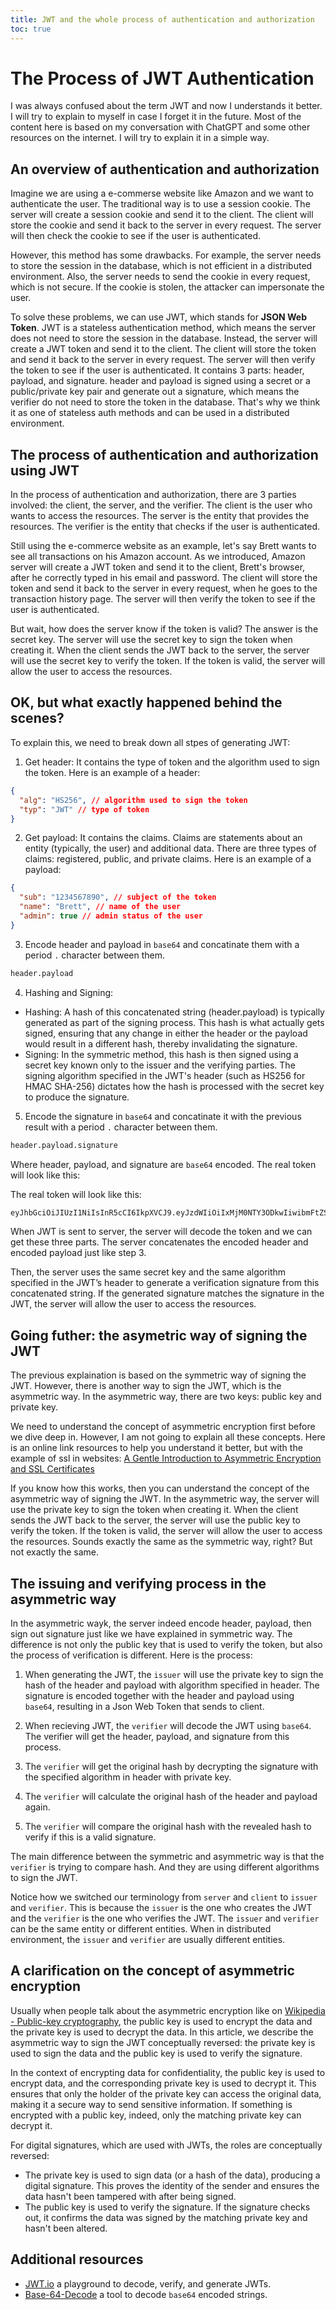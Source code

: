 ```yaml
---
title: JWT and the whole process of authentication and authorization
toc: true
---
```


# The Process of JWT Authentication

I was always confused about the term JWT and now I understands it better. I will try to explain to myself in case I forget it in the future. Most of the content here is based on my conversation with ChatGPT and some other resources on the internet. I will try to explain it in a simple way.

## An overview of authentication and authorization

Imagine we are using a e-commerse website like Amazon and we want to authenticate the user. The traditional way is to use a session cookie. The server will create a session cookie and send it to the client. The client will store the cookie and send it back to the server in every request. The server will then check the cookie to see if the user is authenticated.

However, this method has some drawbacks. For example, the server needs to store the session in the database, which is not efficient in a distributed environment. Also, the server needs to send the cookie in every request, which is not secure. If the cookie is stolen, the attacker can impersonate the user.

To solve these problems, we can use JWT, which stands for **JSON Web Token**. JWT is a stateless authentication method, which means the server does not need to store the session in the database. Instead, the server will create a JWT token and send it to the client. The client will store the token and send it back to the server in every request. The server will then verify the token to see if the user is authenticated. It contains 3 parts: header, payload, and signature. header and payload is signed using a secret or a public/private key pair and generate out a signature, which means the verifier do not need to store the token in the database. That's why we think it as one of stateless auth methods and can be used in a distributed environment.

## The process of authentication and authorization using JWT

In the process of authentication and authorization, there are 3 parties involved: the client, the server, and the verifier. The client is the user who wants to access the resources. The server is the entity that provides the resources. The verifier is the entity that checks if the user is authenticated.

Still using the e-commerce website as an example, let's say Brett wants to see all transactions on his Amazon account. As we introduced, Amazon server will create a JWT token and send it to the client, Brett's browser, after he correctly typed in his email and password. The client will store the token and send it back to the server in every request, when he goes to the transaction history page. The server will then verify the token to see if the user is authenticated.

But wait, how does the server know if the token is valid? The answer is the secret key. The server will use the secret key to sign the token when creating it. When the client sends the JWT back to the server, the server will use the secret key to verify the token. If the token is valid, the server will allow the user to access the resources.

## OK, but what exactly happened behind the scenes?

To explain this, we need to break down all stpes of generating JWT:

1. Get header: It contains the type of token and the algorithm used to sign the token. Here is an example of a header:

```json
{
  "alg": "HS256", // algorithm used to sign the token
  "typ": "JWT" // type of token
}
```

2. Get payload: It contains the claims. Claims are statements about an entity (typically, the user) and additional data. There are three types of claims: registered, public, and private claims. Here is an example of a payload:

```json
{
  "sub": "1234567890", // subject of the token
  "name": "Brett", // name of the user
  "admin": true // admin status of the user
}
```

3. Encode header and payload in `base64` and concatinate them with a period `.` character between them.

```bash
header.payload
```

4. Hashing and Signing:

- Hashing: A hash of this concatenated string (header.payload) is typically generated as part of the signing process. This hash is what actually gets signed, ensuring that any change in either the header or the payload would result in a different hash, thereby invalidating the signature.
- Signing: In the symmetric method, this hash is then signed using a secret key known only to the issuer and the verifying parties. The signing algorithm specified in the JWT's header (such as HS256 for HMAC SHA-256) dictates how the hash is processed with the secret key to produce the signature.

5. Encode the signature in `base64` and concatinate it with the previous result with a period `.` character between them.

```bash
header.payload.signature
```

Where header, payload, and signature are `base64` encoded. The real token will look like this:

The real token will look like this:

```bash
eyJhbGciOiJIUzI1NiIsInR5cCI6IkpXVCJ9.eyJzdWIiOiIxMjM0NTY3ODkwIiwibmFtZSI6IkJyZXR0IiwiYWRtaW4iOnRydWV9.TU9vZG9vQ2FyZQ
```

When JWT is sent to server, the server will decode the token and we can get these three parts. The server concatenates the encoded header and encoded payload just like step 3.

Then, the server uses the same secret key and the same algorithm specified in the JWT’s header to generate a verification signature from this concatenated string. If the generated signature matches the signature in the JWT, the server will allow the user to access the resources.

## Going futher: the asymetric way of signing the JWT

The previous explaination is based on the symmetric way of signing the JWT. However, there is another way to sign the JWT, which is the asymmetric way. In the asymmetric way, there are two keys: public key and private key.

We need to understand the concept of asymmetric encryption first before we dive deep in. However, I am not going to explain all these concepts. Here is an online link resources to help you understand it better, but with the example of ssl in websites: [A Gentle Introduction to Asymmetric Encryption and SSL Certificates](https://dzone.com/articles/a-gentle-introduction-to-asymmetric-encryption-and)

If you know how this works, then you can understand the concept of the asymmetric way of signing the JWT. In the asymmetric way, the server will use the private key to sign the token when creating it. When the client sends the JWT back to the server, the server will use the public key to verify the token. If the token is valid, the server will allow the user to access the resources. Sounds exactly the same as the symmetric way, right? But not exactly the same.

## The issuing and verifying process in the asymmetric way

In the asymmetric wayk, the server indeed encode header, payload, then sign out signature just like we have explained in symmetric way. The difference is not only the public key that is used to verify the token, but also the process of verification is different. Here is the process:

1. When generating the JWT, the `issuer` will use the private key to sign the hash of the header and payload with algorithm specified in header. The signature is encoded together with the header and payload using `base64`, resulting in a Json Web Token that sends to client.

2. When recieving JWT, the `verifier` will decode the JWT using `base64`. The verifier will get the header, payload, and signature from this process.

3. The `verifier` will get the original hash by decrypting the signature with the specified algorithm in header with private key.

4. The `verifier` will calculate the original hash of the header and payload again.

5. The `verifier` will compare the original hash with the revealed hash to verify if this is a valid signature.

The main difference between the symmetric and asymmetric way is that the `verifier` is trying to compare hash. And they are using different algorithms to sign the JWT.

Notice how we switched our terminology from `server` and `client` to `issuer` and `verifier`. This is because the `issuer` is the one who creates the JWT and the `verifier` is the one who verifies the JWT. The `issuer` and `verifier` can be the same entity or different entities. When in distributed environment, the `issuer` and `verifier` are usually different entities.

## A clarification on the concept of asymmetric encryption

Usually when people talk about the asymmetric encryption like on [Wikipedia - Public-key cryptography](https://en.wikipedia.org/wiki/Public-key_cryptography), the public key is used to encrypt the data and the private key is used to decrypt the data. In this article, we describe the asymmetric way to sign the JWT conceptually reversed: the private key is used to sign the data and the public key is used to verify the signature.

In the context of encrypting data for confidentiality, the public key is used to encrypt data, and the corresponding private key is used to decrypt it. This ensures that only the holder of the private key can access the original data, making it a secure way to send sensitive information. If something is encrypted with a public key, indeed, only the matching private key can decrypt it.

For digital signatures, which are used with JWTs, the roles are conceptually reversed:

- The private key is used to sign data (or a hash of the data), producing a digital signature. This proves the identity of the sender and ensures the data hasn't been tampered with after being signed.
- The public key is used to verify the signature. If the signature checks out, it confirms the data was signed by the matching private key and hasn't been altered.

## Additional resources

- [JWT.io](https://jwt.io/) a playground to decode, verify, and generate JWTs.
- [Base-64-Decode](https://www.base64decode.org/) a tool to decode `base64` encoded strings.
